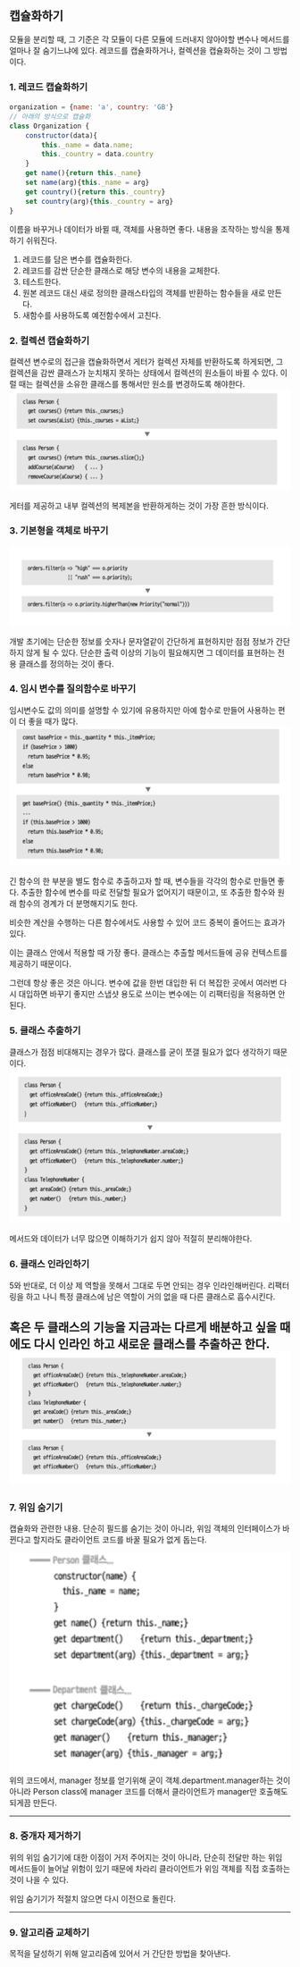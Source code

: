 ## 캡슐화하기
모듈을 분리할 때, 그 기준은 각 모듈이 다른 모듈에 드러내지 않아야할 변수나 메서드를 얼마나 잘 숨기느냐에 있다. 
레코드를 캡슐화하거나, 컬렉션을 캡슐화하는 것이 그 방법이다. 

### 1. 레코드 캡슐화하기
```javascript
organization = {name: 'a', country: 'GB'}
// 아래의 방식으로 캡슐화
class Organization {
    constructor(data){
        this._name = data.name;
        this._country = data.country
    }
    get name(){return this._name}
    set name(arg){this._name = arg}
    get country(){return this._country}
    set country(arg){this._country = arg}
}
```
이름을 바꾸거나 데이터가 바뀔 때, 객체를 사용하면 좋다. 내용을 조작하는 방식을 통제하기 쉬워진다.

1. 레코드를 담은 변수를 캡슐화한다.
2. 레코드를 감싼 단순한 클래스로 해당 변수의 내용을 교체한다.
3. 테스트한다.
4. 원본 레코드 대신 새로 정의한 클래스타입의 객체를 반환하는 함수들을 새로 만든다. 
5. 새함수를 사용하도록 예전함수에서 고친다.

### 2. 컬렉션 캡슐화하기
컬렉션 변수로의 접근을 캡슐화하면서 게터가 컬렉션 자체를 반환하도록 하게되면, 그 컬렉션을 감싼 클래스가 눈치채지 못하는 상태에서 컬렉션의 원소들이 바뀔 수 있다. 이럴 때는 컬렉션을 소유한 클래스를 통해서만 원소를 변경하도록 해야한다. 
![Alt text](image.png)

게터를 제공하고 내부 컬렉션의 복제본을 반환하게하는 것이 가장 흔한 방식이다. 

### 3. 기본형을 객체로 바꾸기
![Alt text](image-1.png)

개발 초기에는 단순한 정보를 숫자나 문자열같이 간단하게 표현하지만 점점 정보가 간단하지 않게 될 수 있다. 
단순한 출력 이상의 기능이 필요해지면 그 데이터를 표현하는 전용 클래스를 정의하는 것이 좋다. 

### 4. 임시 변수를 질의함수로 바꾸기
임시변수도 값의 의미를 설명할 수 있기에 유용하지만 아예 함수로 만들어 사용하는 편이 더 좋을 때가 많다. 
![Alt text](image-2.png)

긴 함수의 한 부분을 별도 함수로 추출하고자 할 때, 변수들을 각각의 함수로 만들면 좋다. 추출한 함수에 변수를 따로 전달할 필요가 없어지기 때문이고, 또 추출한 함수와 원래 함수의 경계가 더 분명해지기도 한다. 

비슷한 계산을 수행하는 다른 함수에서도 사용할 수 있어 코드 중복이 줄어드는 효과가 있다.

이는 클래스 안에서 적용할 때 가장 좋다. 클래스는 추출할 메서드들에 공유 컨텍스트를 제공하기 때문이다. 

그런데 항상 좋은 것은 아니다. 변수에 값을 한번 대입한 뒤 더 복잡한 곳에서 여러번 다시 대입하면 바꾸기 좋지만 스냅샷 용도로 쓰이는 변수에는 이 리팩터링을 적용하면 안된다. 

### 5. 클래스 추출하기
클래스가 점점 비대해지는 경우가 많다. 클래스를 굳이 쪼갤 필요가 없다 생각하기 때문이다. 
![Alt text](image-3.png)

메서드와 데이터가 너무 많으면 이해하기가 쉽지 않아 적절히 분리해야한다. 

### 6. 클래스 인라인하기
5와 반대로, 더 이상 제 역할을 못해서 그대로 두면 안되는 경우 인라인해버린다. 리팩터링을 하고 나니 특정 클래스에 남은 역할이 거의 없을 때 다른 클래스로 흡수시킨다.

혹은 두 클래스의 기능을 지금과는 다르게 배분하고 싶을 때에도 다시 인라인 하고 새로운 클래스를 추출하곤 한다. 
![Alt text](image-4.png)
---
### 7. 위임 숨기기
캡슐화와 관련한 내용. 단순히 필드를 숨기는 것이 아니라, 위임 객체의 인터페이스가 바뀐다고 할지라도 클라이언트 코드를 바꿀 필요가 없게 돕는다.

![Alt text](image-5.png)
위의 코드에서, manager 정보를 얻기위해 굳이 객체.department.manager하는 것이 아니라 Person class에 manager 코드를 더해서 클라이언트가 manager만 호출해도 되게끔 만든다.

---

### 8. 중개자 제거하기
위의 위임 숨기기에 대한 이점이 거저 주어지는 것이 아니라, 단순히 전달만 하는 위임 메서드들이 늘어날 위험이 있기 때문에 차라리 클라이언트가 위임 객체를 직접 호출하는 것이 나을 수 있다. 

위임 숨기기가 적절치 않으면 다시 이전으로 돌린다.

---

### 9. 알고리즘 교체하기
목적을 달성하기 위해 알고리즘에 있어서 거 간단한 방법을 찾아낸다.
